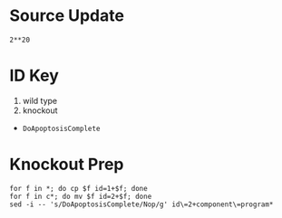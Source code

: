 # Source Update

`2**20`

# ID Key

1. wild type
2. knockout
  * `DoApoptosisComplete`

# Knockout Prep

```
for f in *; do cp $f id=1+$f; done
for f in c*; do mv $f id=2+$f; done
sed -i -- 's/DoApoptosisComplete/Nop/g' id\=2+component\=program*
```
